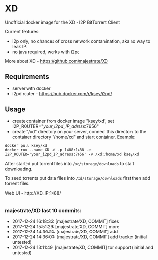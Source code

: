 # XD
Unofficial docker image for the XD - I2P BitTorrent Client

Current features:

* i2p only, no chances of cross network contamination, aka no way to leak IP.
* no java required, works with [i2pd](https://github.com/purplei2p/i2pd)

More about XD - https://github.com/majestrate/XD

## Requirements

* server with docker
* i2pd router - https://hub.docker.com/r/ksey/i2pd/

## Usage

* create container from docker image "ksey/xd", set I2P_ROUTER="*your_i2pd_IP_adress*:7656"
* create "/xd" directory on your server, connect this directory to the container directory "/home/xd" and start container. Example:
```
docker pull ksey/xd
docker run --name XD -d -p 1488:1488 -e I2P_ROUTER='your_i2pd_IP_adress:7656' -v /xd:/home/xd ksey/xd
```

After started put torrent files into `/xd/storage/downloads` to start downloading.

To seed torrents put data files into `/xd/storage/downloads` first then add torrent files.

Web UI - http://XD_IP:1488/





























# #
### majestrate/XD last 10 commits:
* 2017-12-24 16:18:33: [majestrate/XD, COMMIT] fixes
* 2017-12-24 15:51:29: [majestrate/XD, COMMIT] more
* 2017-12-24 14:36:53: [majestrate/XD, COMMIT] add
* 2017-12-24 14:36:03: [majestrate/XD, COMMIT] add tracker (initial untested)
* 2017-12-24 13:11:49: [majestrate/XD, COMMIT] tor support (initial and untested)
